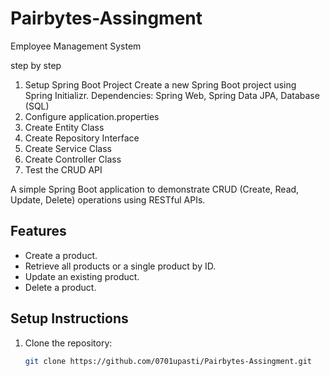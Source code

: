 # Pairbytes-Assingment
Employee Management System

step by step 
1. Setup Spring Boot Project
Create a new Spring Boot project using Spring Initializr.
Dependencies: Spring Web, Spring Data JPA,  Database (SQL)
2. Configure application.properties
3. Create Entity Class
4. Create Repository Interface
5. Create Service Class
6. Create Controller Class
7. Test the CRUD API


A simple Spring Boot application to demonstrate CRUD (Create, Read, Update, Delete) operations using RESTful APIs.

## Features
- Create a product.
- Retrieve all products or a single product by ID.
- Update an existing product.
- Delete a product.

## Setup Instructions
1. Clone the repository:
   ```bash
   git clone https://github.com/0701upasti/Pairbytes-Assingment.git
